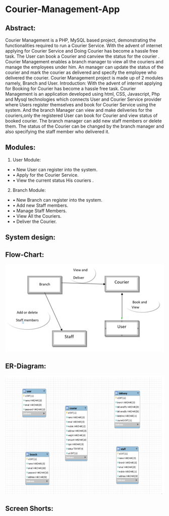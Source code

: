 # Courier-Management-App


## Abstract:

Courier Management is a PHP, MySQL based project, demonstrating the functionalities required to run a Courier Service. With the advent of internet applying for Courier Service and Doing Courier has become a hassle free task. The User can book a Courier and canview the status for the courier . Courier Management enables a branch manager to view all the couriers  and manage the employees under him. An manager can update the status of the courier and mark the courier as delivered and specify the employee who delivered the courier. Courier Management project is made up of 2 modules namely, Branch and User. 
Introduction:
With the advent of internet applying for Booking for Courier has become a hassle free task. Courier Management is an application developed using html, CSS, Javascript, Php and Mysql technologies which connects User and Courier Service provider where Users register themselves and book for Courier Service using the system. And the branch Manager can view and make deliveries for the couriers,only the registered User can book for Courier and view status of booked courier. The branch manager can add new staff members or delete them. The status of the Courier can be changed by the branch manager and also specifying the staff member who delivered it.

 
## Modules:

1)	User Module:

- •	New User can register into the system.
- •	Apply for the Courier Service.
- •	View the current status His couriers .

2)	Branch Module:

- •	New Branch can register into the system.
- •	Add new Staff members.
- •	Manage Staff Members.
- •	View All the Couriers.
- •	Deliver the Courier.


## System design: 

## Flow-Chart:
 ![Alt Text](https://github.com/AbhishekSarewar1911/Courier-Management-App/blob/main/Flow%20chart.png)	
 
 
 ## ER-Diagram:
 
  ![Alt Text](https://github.com/AbhishekSarewar1911/Courier-Management-App/blob/main/ER-Diagram.png)

## Screen Shorts:






